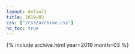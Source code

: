 ```yaml
---
layout: default
title: 2019–03
css: ["/css/archive.css"]
no_toc: true
---
```


{% include archive.html year=2019 month=03 %}
